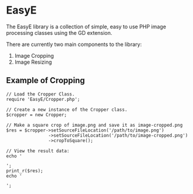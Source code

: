 EasyE
============

The EasyE library is a collection of simple, easy to use PHP image processing classes using the GD extension.

There are currently two main components to the library:

1.  Image Cropping
2.  Image Resizing

Example of Cropping
-------------------------
<pre><code>// Load the Cropper Class.
require 'EasyE/Cropper.php';

// Create a new instance of the Cropper class.
$cropper = new Cropper;

// Make a square crop of image.png and save it as image-cropped.png
$res = $cropper->setSourceFileLocation('/path/to/image.png')
                ->setSourceFileLocation('/path/to/image-cropped.png')
                ->cropToSquare();
                
// View the result data:
echo '<pre>';
print_r($res);
echo '</pre>';

</pre></code>
